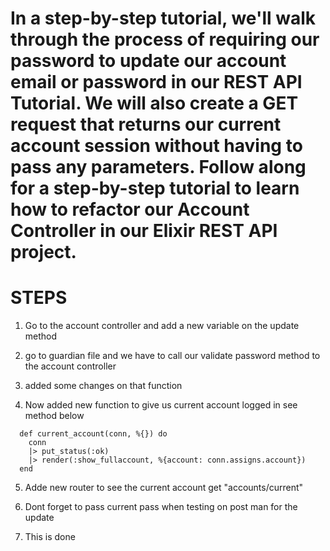 # In a step-by-step tutorial, we'll walk through the process of requiring our password to update our account email or password in our REST API Tutorial.  We will also create a GET request that returns our current account session without having to pass any parameters.  Follow along for a step-by-step tutorial to learn how to refactor our Account Controller in our Elixir REST API project.

# STEPS 

1. Go to the account controller and add a new variable on the update method

2. go to guardian file and we have to call our validate password method to the account controller 

3. added some changes on that function

4. Now added new function to give us current account logged in see method below
```
  def current_account(conn, %{}) do
    conn
    |> put_status(:ok)
    |> render(:show_fullaccount, %{account: conn.assigns.account})
  end
 ``` 

 5. Adde new router to see the current account 
 get "accounts/current"

 6. Dont forget to pass current pass when testing on post man for the update 

 7. This is done